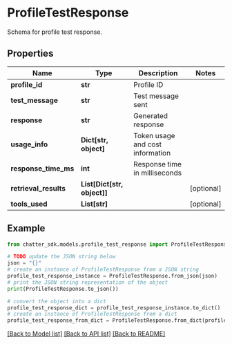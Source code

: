 # ProfileTestResponse

Schema for profile test response.

## Properties

Name | Type | Description | Notes
------------ | ------------- | ------------- | -------------
**profile_id** | **str** | Profile ID | 
**test_message** | **str** | Test message sent | 
**response** | **str** | Generated response | 
**usage_info** | **Dict[str, object]** | Token usage and cost information | 
**response_time_ms** | **int** | Response time in milliseconds | 
**retrieval_results** | **List[Dict[str, object]]** |  | [optional] 
**tools_used** | **List[str]** |  | [optional] 

## Example

```python
from chatter_sdk.models.profile_test_response import ProfileTestResponse

# TODO update the JSON string below
json = "{}"
# create an instance of ProfileTestResponse from a JSON string
profile_test_response_instance = ProfileTestResponse.from_json(json)
# print the JSON string representation of the object
print(ProfileTestResponse.to_json())

# convert the object into a dict
profile_test_response_dict = profile_test_response_instance.to_dict()
# create an instance of ProfileTestResponse from a dict
profile_test_response_from_dict = ProfileTestResponse.from_dict(profile_test_response_dict)
```
[[Back to Model list]](../README.md#documentation-for-models) [[Back to API list]](../README.md#documentation-for-api-endpoints) [[Back to README]](../README.md)


